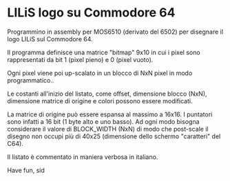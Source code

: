 # LILiS logo su Commodore 64

Programmino in assembly per MOS6510 (derivato del 6502) per disegnare il logo LILiS sul Commodore 64.

Il programma definisce una matrice "bitmap" 9x10 in cui i pixel sono rappresentati da bit 1 (pixel pieno) e 0 (pixel vuoto).

Ogni pixel viene poi up-scalato in un blocco di NxN pixel in modo programmatico..

Le costanti all'inizio del listato, come offset, dimensione blocco (NxN), dimensione matrice di origine e colori possono essere modificati.

La matrice di origine può essere espansa al massimo a 16x16. I puntatori sono infatti a 16 bit (1 byte alto e uno basso). Ad ogni modo bisogna considerare il valore di BLOCK_WIDTH (NxN) di modo che post-scale il disegno non occupi più di 40x25 (dimensione dello schermo "caratteri" del C64).

Il listato è commentato in maniera verbosa in italiano.

Have fun,
sid

